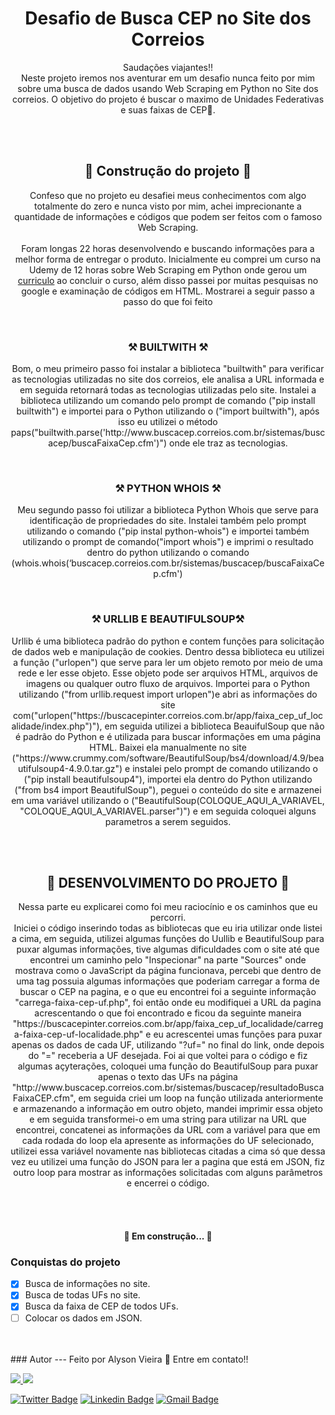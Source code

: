 <h1 align="center">Desafio de Busca CEP no Site dos Correios</h1>

<p align="center">Saudações viajantes!!</br> Neste projeto iremos nos aventurar em um desafio nunca feito por mim sobre uma busca de dados usando Web Scraping em Python no Site dos correios. O objetivo do projeto é buscar o maximo de Unidades Federativas e suas faixas de CEP🚀.</p>
</br>
</br>
<h2 align="center">🔨 Construção do projeto 🔨</h2>

<p align="center">Confeso que no projeto eu desafiei meus conhecimentos com algo totalmente do zero e nunca visto por mim, achei imprecionante a quantidade de informações e códigos que podem ser feitos com o famoso Web Scraping.</br></br>Foram longas 22 horas desenvolvendo e buscando informações para a melhor forma de entregar o produto. Inicialmente eu comprei um curso na Udemy de 12 horas sobre Web Scraping em Python onde gerou um <a href="https://www.udemy.com/certificate/UC-f508f580-298c-469b-87f6-dd7c467fb6d6/">curriculo</a> ao concluir o curso, além disso passei por muitas pesquisas no google e examinação de códigos em HTML. Mostrarei a seguir passo a passo do que foi feito</p>
</br>

<h3 align="center">⚒️ BUILTWITH ⚒️</h3>
	   
<p align="center">Bom, o meu primeiro passo foi instalar a biblioteca "builtwith" para verificar as tecnologias utilizadas no site dos correios, ele analisa a URL informada e em seguida retornará todas as tecnologias utilizadas pelo site. Instalei a biblioteca utilizando um comando pelo prompt de comando ("pip install builtwith") e importei para o Python utilizando o ("import builtwith"), após isso eu utilizei o método paps("builtwith.parse('http://www.buscacep.correios.com.br/sistemas/buscacep/buscaFaixaCep.cfm')") onde ele traz as tecnologias.</p>
</br>

<h3 align="center">⚒️ PYTHON WHOIS ⚒️</h3>
	   
<p align="center">Meu segundo passo foi utilizar a biblioteca Python Whois que serve para identificação de propriedades do site. Instalei também pelo prompt utilizando o comando ("pip instal python-whois") e importei também utilizando o prompt de comando("import whois") e imprimi o resultado dentro do python utilizando o comando (whois.whois(‘buscacep.correios.com.br/sistemas/buscacep/buscaFaixaCep.cfm')</p>
</br>

<h3 align="center">⚒️ URLLIB E BEAUTIFULSOUP⚒️</h3>
	   
<p align="center">Urllib é uma biblioteca padrão do python e contem funções para solicitação de dados web e manipulação de cookies. Dentro dessa biblioteca eu utilizei a função ("urlopen") que serve para ler um objeto remoto por meio de uma rede e ler esse objeto. Esse objeto pode ser arquivos HTML, arquivos de imagens ou qualquer outro fluxo de arquivos. Importei para o Python utilizando ("from urllib.request import urlopen")e abri as informações do site com("urlopen("https://buscacepinter.correios.com.br/app/faixa_cep_uf_localidade/index.php")"), em seguida utilizei a biblioteca BeauifulSoup que não é padrão do Python e é utilizada para buscar informações em uma página HTML. Baixei ela manualmente no site ("https://www.crummy.com/software/BeautifulSoup/bs4/download/4.9/beautifulsoup4-4.9.0.tar.gz") e instalei pelo prompt de comando utilizando o ("pip install beautifulsoup4"), importei ela dentro do Python utilizando ("from bs4 import BeautifulSoup"), peguei o conteúdo do site e armazenei em uma variável utilizando o ("BeautifulSoup(COLOQUE_AQUI_A_VARIAVEL, "COLOQUE_AQUI_A_VARIAVEL.parser")") e em seguida coloquei alguns parametros a serem seguidos. </p>
</br>
</br>

<h2 align="center">🔨 DESENVOLVIMENTO DO PROJETO 🔨</h2>

<p align="center">Nessa parte eu explicarei como foi meu raciocínio e os caminhos que eu percorri.</br>Iniciei o código inserindo todas as bibliotecas que eu iria utilizar onde listei a cima, em seguida, utilizei algumas funções do Uullib e BeautifulSoup para puxar algumas informações, tive algumas dificuldades com o site até que encontrei um caminho pelo "Inspecionar" na parte "Sources" onde mostrava como o JavaScript da página funcionava, percebi que dentro de uma tag possuia algumas informações que poderiam carregar a forma de buscar o CEP na pagina, e o que eu encontrei foi a seguinte informação "carrega-faixa-cep-uf.php", foi então onde eu modifiquei a URL da pagina acrescentando o que foi encontrado e ficou da seguinte maneira "https://buscacepinter.correios.com.br/app/faixa_cep_uf_localidade/carrega-faixa-cep-uf-localidade.php" e eu acrescentei umas funções para puxar apenas os dados de cada UF, utilizando "?uf=" no final do link, onde depois do "=" receberia a UF desejada. Foi ai que voltei para o código e fiz algumas açyterações, coloquei uma função do BeautifulSoup para puxar apenas o texto das UFs na página "http://www.buscacep.correios.com.br/sistemas/buscacep/resultadoBuscaFaixaCEP.cfm", em seguida criei um loop na função utilizada anteriormente e armazenando a informação em outro objeto, mandei imprimir essa objeto e em seguida transformei-o em uma string para utilizar na URL que encontrei, concatenei as informações da URL com a variável para que em cada rodada do loop ela apresente as informações do UF selecionado, utilizei essa variável novamente nas bibliotecas citadas a cima só que dessa vez eu utilizei uma função do JSON para ler a pagina que está em JSON, fiz outro loop para mostrar as informações solicitadas com alguns parâmetros e encerrei o código.</p>

</br>
</br>
<h4 align="center"> 
	🚧  Em construção...  🚧
</h4>

### Conquistas do projeto

- [x] Busca de informações no site.
- [x] Busca de todas UFs no site.
- [x] Busca da faixa de CEP de todos UFs.
- [ ] Colocar os dados em JSON.
</br>
</br>
### Autor
---
Feito por Alyson Vieira 🚀 Entre em contato!!

<a href="https://www.instagram.com/alysonvieira88/"><img src="https://img.shields.io/badge/Instagram-E4405F?style=for-the-badge&logo=instagram&logoColor=white" />
<a href="https://www.linkedin.com/in/alyson-mendon%C3%A7a-vieira-330551181/"><img src="https://img.shields.io/badge/LinkedIn-0077B5?style=for-the-badge&logo=linkedin&logoColor=white" />


[![Twitter Badge](https://img.shields.io/badge/-@tgmarinho-1ca0f1?style=flat-square&labelColor=1ca0f1&logo=twitter&logoColor=white&link=https://twitter.com/tgmarinho)](https://twitter.com/tgmarinho) [![Linkedin Badge](https://img.shields.io/badge/-Thiago-blue?style=flat-square&logo=Linkedin&logoColor=white&link=https://www.linkedin.com/in/tgmarinho/)](https://www.linkedin.com/in/tgmarinho/) 
[![Gmail Badge](https://img.shields.io/badge/-tgmarinho@gmail.com-c14438?style=flat-square&logo=Gmail&logoColor=white&link=mailto:tgmarinho@gmail.com)](mailto:tgmarinho@gmail.com)

